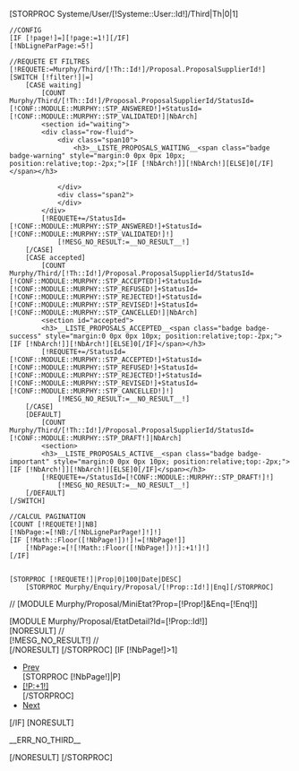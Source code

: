 
[STORPROC Systeme/User/[!Systeme::User::Id!]/Third|Th|0|1]

	//CONFIG
	[IF [!page!]=][!page:=1!][/IF]
	[!NbLigneParPage:=5!]
	
	//REQUETE ET FILTRES
	[!REQUETE:=Murphy/Third/[!Th::Id!]/Proposal.ProposalSupplierId!]
	[SWITCH [!filter!]|=]
		[CASE waiting]
			[COUNT Murphy/Third/[!Th::Id!]/Proposal.ProposalSupplierId/StatusId=[!CONF::MODULE::MURPHY::STP_ANSWERED!]+StatusId=[!CONF::MODULE::MURPHY::STP_VALIDATED!]|NbArch]
			<section id="waiting">
			<div class="row-fluid">
				<div class="span10">
					<h3>__LISTE_PROPOSALS_WAITING__<span class="badge badge-warning" style="margin:0 0px 0px 10px; position:relative;top:-2px;">[IF [!NbArch!]][!NbArch!][ELSE]0[/IF]</span></h3>
					
				</div>
				<div class="span2">
				</div>
			</div>
			[!REQUETE+=/StatusId=[!CONF::MODULE::MURPHY::STP_ANSWERED!]+StatusId=[!CONF::MODULE::MURPHY::STP_VALIDATED!]!]
        		[!MESG_NO_RESULT:=__NO_RESULT__!]
		[/CASE]
		[CASE accepted]
			[COUNT Murphy/Third/[!Th::Id!]/Proposal.ProposalSupplierId/StatusId=[!CONF::MODULE::MURPHY::STP_ACCEPTED!]+StatusId=[!CONF::MODULE::MURPHY::STP_REFUSED!]+StatusId=[!CONF::MODULE::MURPHY::STP_REJECTED!]+StatusId=[!CONF::MODULE::MURPHY::STP_REVISED!]+StatusId=[!CONF::MODULE::MURPHY::STP_CANCELLED!]|NbArch]
			<section id="accepted">
			<h3>__LISTE_PROPOSALS_ACCEPTED__<span class="badge badge-success" style="margin:0 0px 0px 10px; position:relative;top:-2px;">[IF [!NbArch!]][!NbArch!][ELSE]0[/IF]</span></h3>
			[!REQUETE+=/StatusId=[!CONF::MODULE::MURPHY::STP_ACCEPTED!]+StatusId=[!CONF::MODULE::MURPHY::STP_REFUSED!]+StatusId=[!CONF::MODULE::MURPHY::STP_REJECTED!]+StatusId=[!CONF::MODULE::MURPHY::STP_REVISED!]+StatusId=[!CONF::MODULE::MURPHY::STP_CANCELLED!]!]
        		[!MESG_NO_RESULT:=__NO_RESULT__!]
		[/CASE]
		[DEFAULT]
			[COUNT Murphy/Third/[!Th::Id!]/Proposal.ProposalSupplierId/StatusId=[!CONF::MODULE::MURPHY::STP_DRAFT!]|NbArch]
			<section>
			<h3>__LISTE_PROPOSALS_ACTIVE__<span class="badge badge-important" style="margin:0 0px 0px 10px; position:relative;top:-2px;">[IF [!NbArch!]][!NbArch!][ELSE]0[/IF]</span></h3>
			[!REQUETE+=/StatusId=[!CONF::MODULE::MURPHY::STP_DRAFT!]!]
        		[!MESG_NO_RESULT:=__NO_RESULT__!]
		[/DEFAULT]
	[/SWITCH]
	
	//CALCUL PAGINATION
	[COUNT [!REQUETE!]|NB]
	[!NbPage:=[!NB:/[!NbLigneParPage!]!]!]
	[IF [!Math::Floor([!NbPage!])!]!=[!NbPage!]]
		[!NbPage:=[![!Math::Floor([!NbPage!])!]:+1!]!]
	[/IF]


    [STORPROC [!REQUETE!]|Prop|0|100|Date|DESC]
        [STORPROC Murphy/Enquiry/Proposal/[!Prop::Id!]|Enq][/STORPROC]
//        [MODULE Murphy/Proposal/MiniEtat?Prop=[!Prop!]&Enq=[!Enq!]]
<div class="well">
        [MODULE Murphy/Proposal/EtatDetail?Id=[!Prop::Id!]]
</div>
       [NORESULT]
        	//<div class="well">
        		[!MESG_NO_RESULT!]
        	//</div>
        [/NORESULT]
    [/STORPROC]    
    [IF [!NbPage!]>1]
        <div class="pagination  pagination-centered">
		    <ul>
			    <li class="[IF [!page:-1!]<1]disabled[/IF]"><a href="[IF [!page:-1!]>=1]?page=[!page:-1!][ELSE]#nogo[/IF]">Prev</a></li>
			    [STORPROC [!NbPage!]|P]
			    <li class="[IF [!P:+1!]=[!page!]]active[/IF]"><a href="?page=[!P:+1!]">[!P:+1!]</a></li>
			    [/STORPROC]
			    <li class="[IF [!page:+1!]>[!NbPage!]]disabled[/IF]"><a href="[IF [!page:+1!]<=[!NbPage!]]?page=[!page:+1!][ELSE]#nogo[/IF]">Next</a></li>
		    </ul>
	    </div>
	[/IF]
    [NORESULT]
        <p>__ERR_NO_THIRD__</p>
    [/NORESULT]
[/STORPROC]
</section>
